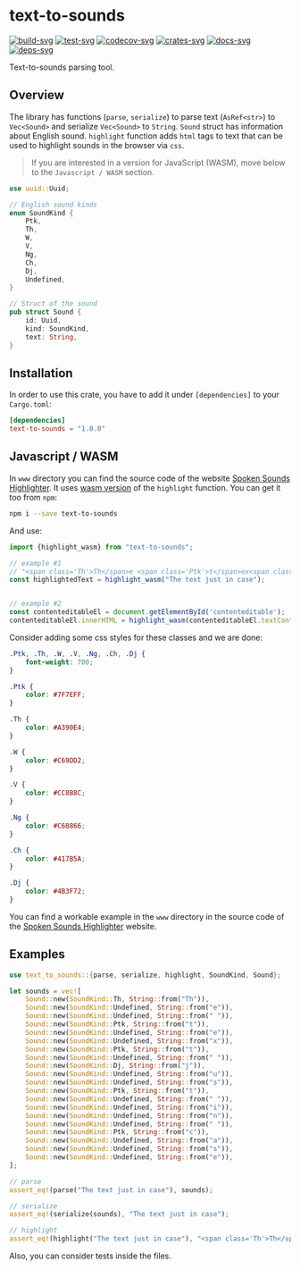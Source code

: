 # text-to-sounds

[![build-svg]][build-url]
[![test-svg]][test-url]
[![codecov-svg]][codecov-url]
[![crates-svg]][crates-url]
[![docs-svg]][docs-url]
[![deps-svg]][deps-url]

[build-svg]: https://github.com/maksugr/text-to-sounds/workflows/build/badge.svg
[build-url]: https://github.com/maksugr/text-to-sounds/actions/workflows/build.yml
[test-svg]: https://github.com/maksugr/text-to-sounds/workflows/test/badge.svg
[test-url]: https://github.com/maksugr/text-to-sounds/actions/workflows/test.yml
[codecov-svg]: https://img.shields.io/codecov/c/github/maksugr/text-to-sounds
[codecov-url]: https://codecov.io/gh/maksugr/text-to-sounds
[crates-svg]: https://img.shields.io/crates/v/text-to-sounds.svg
[crates-url]: https://crates.io/crates/text-to-sounds
[docs-svg]: https://docs.rs/text-to-sounds/badge.svg
[docs-url]: https://docs.rs/text-to-sounds
[deps-svg]: https://deps.rs/repo/github/maksugr/text-to-sounds/status.svg
[deps-url]: https://deps.rs/repo/github/maksugr/text-to-sounds

Text-to-sounds parsing tool.

## Overview

The library has functions (`parse`, `serialize`) to parse text (`AsRef<str>`) to `Vec<Sound>` and serialize `Vec<Sound>` to `String`. `Sound` struct has information about English sound. `highlight` function adds `html` tags to text that can be used to highlight sounds in the browser via `css`.

> If you are interested in a version for JavaScript (WASM), move below to the `Javascript / WASM` section.

```rust
use uuid::Uuid;

// English sound kinds
enum SoundKind {
    Ptk,
    Th,
    W,
    V,
    Ng,
    Ch,
    Dj,
    Undefined,
}

// Struct of the sound
pub struct Sound {
    id: Uuid,
    kind: SoundKind,
    text: String,
}
```

## Installation

In order to use this crate, you have to add it under `[dependencies]` to your `Cargo.toml`:

```toml
[dependencies]
text-to-sounds = "1.0.0"
```

## Javascript / WASM

In `www` directory you can find the source code of the website [Spoken Sounds Highlighter](https://spokensoundshighlighter.com/). It uses [wasm version](https://www.npmjs.com/package/text-to-sounds) of the `highlight` function. You can get it too from `npm`:

```sh
npm i --save text-to-sounds
```

And use:

```js
import {highlight_wasm} from "text-to-sounds";

// example #1
// "<span class='Th'>Th</span>e <span class='Ptk'>t</span>ex<span class='Ptk'>t</span> <span class='Dj'>j</span>us<span class='Ptk'>t</span> in <span class='Ptk'>c</span>ase"
const highlightedText = highlight_wasm("The text just in case");


// example #2
const contenteditableEl = document.getElementById('contenteditable');
contenteditableEl.innerHTML = highlight_wasm(contenteditableEl.textContent);
```

Consider adding some css styles for these classes and we are done:

```css
.Ptk, .Th, .W, .V, .Ng, .Ch, .Dj {
    font-weight: 700;
}

.Ptk {
    color: #7F7EFF;
}

.Th {
    color: #A390E4;
}

.W {
    color: #C69DD2;
}

.V {
    color: #CC8B8C;
}

.Ng {
    color: #C68866;
}

.Ch {
    color: #417B5A;
}

.Dj {
    color: #4B3F72;
}
```

You can find a workable example in the `www` directory in the source code of the [Spoken Sounds Highlighter](https://spokensoundshighlighter.com/) website.

## Examples

```rust
use text_to_sounds::{parse, serialize, highlight, SoundKind, Sound};

let sounds = vec![
    Sound::new(SoundKind::Th, String::from("Th")),
    Sound::new(SoundKind::Undefined, String::from("e")),
    Sound::new(SoundKind::Undefined, String::from(" ")),
    Sound::new(SoundKind::Ptk, String::from("t")),
    Sound::new(SoundKind::Undefined, String::from("e")),
    Sound::new(SoundKind::Undefined, String::from("x")),
    Sound::new(SoundKind::Ptk, String::from("t")),
    Sound::new(SoundKind::Undefined, String::from(" ")),
    Sound::new(SoundKind::Dj, String::from("j")),
    Sound::new(SoundKind::Undefined, String::from("u")),
    Sound::new(SoundKind::Undefined, String::from("s")),
    Sound::new(SoundKind::Ptk, String::from("t")),
    Sound::new(SoundKind::Undefined, String::from(" ")),
    Sound::new(SoundKind::Undefined, String::from("i")),
    Sound::new(SoundKind::Undefined, String::from("n")),
    Sound::new(SoundKind::Undefined, String::from(" ")),
    Sound::new(SoundKind::Ptk, String::from("c")),
    Sound::new(SoundKind::Undefined, String::from("a")),
    Sound::new(SoundKind::Undefined, String::from("s")),
    Sound::new(SoundKind::Undefined, String::from("e")),
];

// parse
assert_eq!(parse("The text just in case"), sounds);

// serialize
assert_eq!(serialize(sounds), "The text just in case");

// highlight
assert_eq!(highlight("The text just in case"), "<span class='Th'>Th</span>e <span class='Ptk'>t</span>ex<span class='Ptk'>t</span> <span class='Dj'>j</span>us<span class='Ptk'>t</span> in <span class='Ptk'>c</span>ase".to_string());
```

Also, you can consider tests inside the files.
